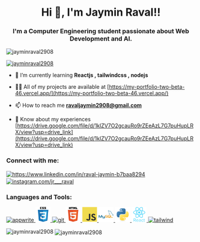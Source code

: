 <h1 align="center">Hi 👋, I'm Jaymin Raval!!</h1>
<h3 align="center">I'm a Computer Engineering student passionate about Web Development and AI.</h3>

<p align="left"> <img src="https://komarev.com/ghpvc/?username=jayminraval2908&label=Profile%20views&color=0e75b6&style=flat" alt="jayminraval2908" /> </p>

<p align="left"> <a href="https://github.com/ryo-ma/github-profile-trophy"><img src="https://github-profile-trophy.vercel.app/?username=jayminraval2908" alt="jayminraval2908" /></a> </p>

- 🌱 I’m currently learning **Reactjs , tailwindcss , nodejs**

- 👨‍💻 All of my projects are available at [https://my-portfolio-two-beta-46.vercel.app/](https://my-portfolio-two-beta-46.vercel.app/)

- 📫 How to reach me **ravaljaymin2908@gmail.com**

- 📄 Know about my experiences [https://drive.google.com/file/d/1klZV7O2gcauRo9rZEeAzL7G7puHupLRX/view?usp=drive_link](https://drive.google.com/file/d/1klZV7O2gcauRo9rZEeAzL7G7puHupLRX/view?usp=drive_link)

<h3 align="left">Connect with me:</h3>
<p align="left">
<a href="https://linkedin.com/in/https://www.linkedin.com/in/raval-jaymin-b7baa8294" target="blank"><img align="center" src="https://raw.githubusercontent.com/rahuldkjain/github-profile-readme-generator/master/src/images/icons/Social/linked-in-alt.svg" alt="https://www.linkedin.com/in/raval-jaymin-b7baa8294" height="30" width="40" /></a>
<a href="https://instagram.com/instagram.com/jr___raval" target="blank"><img align="center" src="https://raw.githubusercontent.com/rahuldkjain/github-profile-readme-generator/master/src/images/icons/Social/instagram.svg" alt="instagram.com/jr___raval" height="30" width="40" /></a>
</p>

<h3 align="left">Languages and Tools:</h3>
<p align="left"> <a href="https://appwrite.io" target="_blank" rel="noreferrer"> <img src="https://www.vectorlogo.zone/logos/appwriteio/appwriteio-icon.svg" alt="appwrite" width="40" height="40"/> </a> <a href="https://www.w3schools.com/css/" target="_blank" rel="noreferrer"> <img src="https://raw.githubusercontent.com/devicons/devicon/master/icons/css3/css3-original-wordmark.svg" alt="css3" width="40" height="40"/> </a> <a href="https://git-scm.com/" target="_blank" rel="noreferrer"> <img src="https://www.vectorlogo.zone/logos/git-scm/git-scm-icon.svg" alt="git" width="40" height="40"/> </a> <a href="https://www.w3.org/html/" target="_blank" rel="noreferrer"> <img src="https://raw.githubusercontent.com/devicons/devicon/master/icons/html5/html5-original-wordmark.svg" alt="html5" width="40" height="40"/> </a> <a href="https://developer.mozilla.org/en-US/docs/Web/JavaScript" target="_blank" rel="noreferrer"> <img src="https://raw.githubusercontent.com/devicons/devicon/master/icons/javascript/javascript-original.svg" alt="javascript" width="40" height="40"/> </a> <a href="https://www.mysql.com/" target="_blank" rel="noreferrer"> <img src="https://raw.githubusercontent.com/devicons/devicon/master/icons/mysql/mysql-original-wordmark.svg" alt="mysql" width="40" height="40"/> </a> <a href="https://www.python.org" target="_blank" rel="noreferrer"> <img src="https://raw.githubusercontent.com/devicons/devicon/master/icons/python/python-original.svg" alt="python" width="40" height="40"/> </a> <a href="https://reactjs.org/" target="_blank" rel="noreferrer"> <img src="https://raw.githubusercontent.com/devicons/devicon/master/icons/react/react-original-wordmark.svg" alt="react" width="40" height="40"/> </a> <a href="https://tailwindcss.com/" target="_blank" rel="noreferrer"> <img src="https://www.vectorlogo.zone/logos/tailwindcss/tailwindcss-icon.svg" alt="tailwind" width="40" height="40"/> </a> </p>

<p><img align="left" src="https://github-readme-stats.vercel.app/api/top-langs?username=jayminraval2908&show_icons=true&locale=en&layout=compact" alt="jayminraval2908" /></p>

<p>&nbsp;<img align="center" src="https://github-readme-stats.vercel.app/api?username=jayminraval2908&show_icons=true&locale=en" alt="jayminraval2908" /></p>
